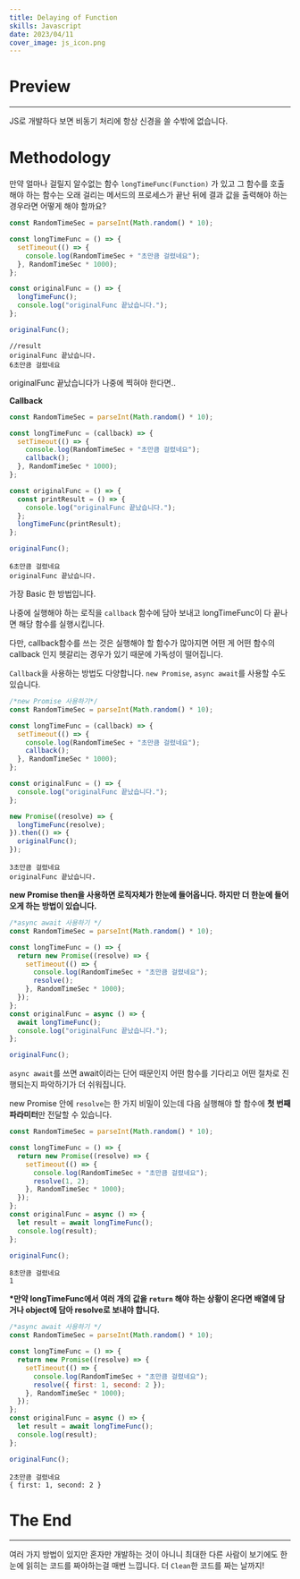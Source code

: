 ```yaml
---
title: Delaying of Function
skills: Javascript
date: 2023/04/11
cover_image: js_icon.png
---
```


# **Preview**

---

JS로 개발하다 보면 비동기 처리에 항상 신경을 쓸 수밖에 없습니다.

# **Methodology**

만약 얼마나 걸릴지 알수없는 함수 `longTimeFunc(Function)` 가 있고 그 함수를 호출해야 하는 함수는 오래 걸리는 메서드의 프로세스가 끝난 뒤에 결과 값을 출력해야 하는 경우라면 어떻게 해야 할까요?

```javascript
const RandomTimeSec = parseInt(Math.random() * 10);

const longTimeFunc = () => {
  setTimeout(() => {
    console.log(RandomTimeSec + "초만큼 걸렸네요");
  }, RandomTimeSec * 1000);
};

const originalFunc = () => {
  longTimeFunc();
  console.log("originalFunc 끝났습니다.");
};

originalFunc();
```

```
//result
originalFunc 끝났습니다.
6초만큼 걸렸네요
```

originalFunc 끝났습니다가 나중에 찍혀야 한다면..

**Callback**

```javascript
const RandomTimeSec = parseInt(Math.random() * 10);

const longTimeFunc = (callback) => {
  setTimeout(() => {
    console.log(RandomTimeSec + "초만큼 걸렸네요");
    callback();
  }, RandomTimeSec * 1000);
};

const originalFunc = () => {
  const printResult = () => {
    console.log("originalFunc 끝났습니다.");
  };
  longTimeFunc(printResult);
};

originalFunc();
```

```
6초만큼 걸렸네요
originalFunc 끝났습니다.
```

가장 Basic 한 방법입니다.

나중에 실행해야 하는 로직을 `callback` 함수에 담아 보내고 longTimeFunc이 다 끝나면 해당 함수를 실행시킵니다.

다만, callback함수를 쓰는 것은 실행해야 할 함수가 많아지면 어떤 게 어떤 함수의 callback 인지 헷갈리는 경우가 있기 때문에 가독성이 떨어집니다.

`Callback`을 사용하는 방법도 다양합니다. `new Promise`, `async await`를 사용할 수도 있습니다.

```javascript
/*new Promise 사용하기*/
const RandomTimeSec = parseInt(Math.random() * 10);

const longTimeFunc = (callback) => {
  setTimeout(() => {
    console.log(RandomTimeSec + "초만큼 걸렸네요");
    callback();
  }, RandomTimeSec * 1000);
};

const originalFunc = () => {
  console.log("originalFunc 끝났습니다.");
};

new Promise((resolve) => {
  longTimeFunc(resolve);
}).then(() => {
  originalFunc();
});
```

```
3초만큼 걸렸네요
originalFunc 끝났습니다.
```

**new Promise then을 사용하면 로직자체가 한눈에 들어옵니다. 하지만 더 한눈에 들어오게 하는 방법이 있습니다.**

```javascript
/*async await 사용하기 */
const RandomTimeSec = parseInt(Math.random() * 10);

const longTimeFunc = () => {
  return new Promise((resolve) => {
    setTimeout(() => {
      console.log(RandomTimeSec + "초만큼 걸렸네요");
      resolve();
    }, RandomTimeSec * 1000);
  });
};
const originalFunc = async () => {
  await longTimeFunc();
  console.log("originalFunc 끝났습니다.");
};

originalFunc();
```

`async await`를 쓰면 await이라는 단어 때문인지 어떤 함수를 기다리고 어떤 절차로 진행되는지 파악하기가 더 쉬워집니다.

new Promise 안에 `resolve`는 한 가지 비밀이 있는데 다음 실행해야 할 함수에 **첫 번째 파라미터**만 전달할 수 있습니다.

```javascript
const RandomTimeSec = parseInt(Math.random() * 10);

const longTimeFunc = () => {
  return new Promise((resolve) => {
    setTimeout(() => {
      console.log(RandomTimeSec + "초만큼 걸렸네요");
      resolve(1, 2);
    }, RandomTimeSec * 1000);
  });
};
const originalFunc = async () => {
  let result = await longTimeFunc();
  console.log(result);
};

originalFunc();
```

```
8초만큼 걸렸네요
1
```

**\*만약 longTimeFunc에서 여러 개의 값을 `return` 해야 하는 상황이 온다면 배열에 담거나 object에 담아 resolve로 보내야 합니다.**

```javascript
/*async await 사용하기 */
const RandomTimeSec = parseInt(Math.random() * 10);

const longTimeFunc = () => {
  return new Promise((resolve) => {
    setTimeout(() => {
      console.log(RandomTimeSec + "초만큼 걸렸네요");
      resolve({ first: 1, second: 2 });
    }, RandomTimeSec * 1000);
  });
};
const originalFunc = async () => {
  let result = await longTimeFunc();
  console.log(result);
};

originalFunc();
```

```
2초만큼 걸렸네요
{ first: 1, second: 2 }
```

# The End

---

여러 가지 방법이 있지만 혼자만 개발하는 것이 아니니 최대한 다른 사람이 보기에도 한 눈에 읽히는 코드를 짜야하는걸 매번 느낍니다. 더 `Clean`한 코드를 짜는 날까지!
